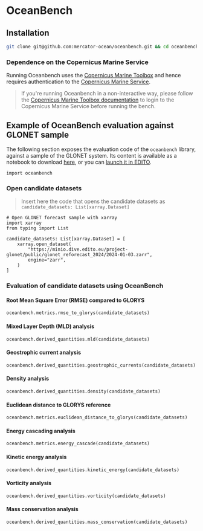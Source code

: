# OceanBench

## Installation

```bash
git clone git@github.com:mercator-ocean/oceanbench.git && cd oceanbench/ && pip install --editable .
```

### Dependence on the Copernicus Marine Service

Running Oceanbench uses the [Copernicus Marine Toolbox](https://github.com/mercator-ocean/copernicus-marine-toolbox/) and hence requires authentication to the [Copernicus Marine Service](https://marine.copernicus.eu/).

> If you're running Oceanbench in a non-interactive way, please follow the [Copernicus Marine Toolbox documentation](https://toolbox-docs.marine.copernicus.eu/en/v2.0.1/usage/quickoverview.html#copernicus-marine-toolbox-login) to login to the Copernicus Marine Service before running the bench.

## Example of OceanBench evaluation against GLONET sample

The following section exposes the evaluation code of the `oceanbench` library, against a sample of the GLONET system.
Its content is available as a notebook to download [here](https://raw.githubusercontent.com/mercator-ocean/oceanbench/refs/heads/main/assets/glonet_sample.ipynb), or you can [launch it in EDITO](https://datalab.dive.edito.eu/launcher/ocean-modelling/jupyter-python-ocean-science?name=oceanbench&s3=region-bb0d481d&resources.requests.cpu=%C2%AB4000m%C2%BB&resources.requests.memory=%C2%AB4Gi%C2%BB&resources.limits.cpu=%C2%AB7200m%C2%BB&resources.limits.memory=%C2%AB28Gi%C2%BB&init.personalInit=%C2%ABhttps%3A%2F%2Fgitlab.mercator-ocean.fr%2Fpub%2Fedito-infra%2Fconfiguration%2F-%2Fraw%2Fmain%2Fscripts%2Fopen-jupyter-notebook-url.sh%C2%BB&init.personalInitArgs=%C2%ABhttps%3A%2F%2Fraw.githubusercontent.com%2Fmercator-ocean%2Foceanbench%2Frefs%2Fheads%2Fmain%2Fassets%2Fglonet_sample.ipynb%C2%BB&persistence.size=%C2%AB30Gi%C2%BB&git.repository=«https%3A%2F%2Fgithub.com%2Fmercator-ocean%2Foceanbench.git»&autoLaunch=true).

<!-- BEGINNING of a block automatically generated with make update-readme -->
```
import oceanbench
```

### Open candidate datasets

> Insert here the code that opens the candidate datasets as `candidate_datasets: List[xarray.Dataset]`


```
# Open GLONET forecast sample with xarray
import xarray
from typing import List

candidate_datasets: List[xarray.Dataset] = [
    xarray.open_dataset(
        "https://minio.dive.edito.eu/project-glonet/public/glonet_reforecast_2024/2024-01-03.zarr",
        engine="zarr",
    )
]

```

### Evaluation of candidate datasets using OceanBench

#### Root Mean Square Error (RMSE) compared to GLORYS


```
oceanbench.metrics.rmse_to_glorys(candidate_datasets)
```

#### Mixed Layer Depth (MLD) analysis


```
oceanbench.derived_quantities.mld(candidate_datasets)
```

#### Geostrophic current analysis


```
oceanbench.derived_quantities.geostrophic_currents(candidate_datasets)
```

#### Density analysis


```
oceanbench.derived_quantities.density(candidate_datasets)
```

#### Euclidean distance to GLORYS reference


```
oceanbench.metrics.euclidean_distance_to_glorys(candidate_datasets)
```

#### Energy cascading analysis


```
oceanbench.metrics.energy_cascade(candidate_datasets)
```

#### Kinetic energy analysis


```
oceanbench.derived_quantities.kinetic_energy(candidate_datasets)
```

#### Vorticity analysis


```
oceanbench.derived_quantities.vorticity(candidate_datasets)
```

#### Mass conservation analysis


```
oceanbench.derived_quantities.mass_conservation(candidate_datasets)
```
<!-- END of a block automatically generated with make update-readme -->
